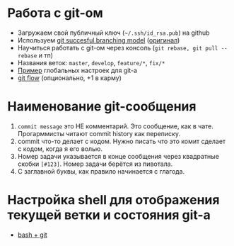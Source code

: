# Работа с git-ом

* Загружаем свой публичный ключ (`~/.ssh/id_rsa.pub`) на github
* Используем [git succesful branching model](https://habr.com/ru/post/106912/) ([оригинал](https://nvie.com/posts/a-successful-git-branching-model/))
* Научиться работать с git-ом через консоль (`git rebase, git pull --rebase` и тп)
* Названия веток: `master`, `develop`, `feature/*`, `fix/*`
* [Пример](https://github.com/dapi/dotfiles/blob/master/gitconfig) глобальных настроек для git-а
* [git flow](https://danielkummer.github.io/git-flow-cheatsheet/index.ru_RU.html) (опционально, +1 в карму)

# Наименование git-сообщения

1. `commit message` это НЕ комментарий. Это сообщение, как в чате. Прогарммисты читают commit history как переписку.
2. commit что-то делает с кодом. Нужно писать что это комит сделает с кодом, когда я его волью.
3. Номер задачи указывается в конце сообщения через квадратные скобки `[#123]`. Номер задачи берётся из пивотала.
4. С заглавной буквы, как правило начинается с глагода.

# Настройка shell для отображения текущей ветки и состояния git-а 

* [bash + git](https://askubuntu.com/questions/730754/how-do-i-show-the-git-branch-with-colours-in-bash-prompt)
